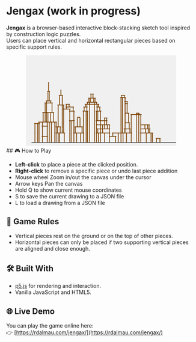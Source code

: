 # Jengax  (work in progress)

**Jengax** is a browser-based interactive block-stacking sketch tool inspired by construction logic puzzles.  
Users can place vertical and horizontal rectangular pieces based on specific support rules.

<div align="center">
    <img src="assets/readme.png" alt="Gameplay preview" width="400">
</div>
## 🎮 How to Play

- **Left-click** to place a piece at the clicked position.
- **Right-click** to remove a specific piece or undo last piece addition
- Mouse wheel Zoom in/out the canvas under the cursor
- Arrow keys  Pan the canvas
- Hold Q to show current mouse coordinates
- S to save the current drawing to a JSON file
- L to load a drawing from a JSON file

## 🧠 Game Rules

- Vertical pieces rest on the ground or on the top of other pieces.
- Horizontal pieces can only be placed if two supporting vertical pieces are aligned and close enough.

## 🛠 Built With

- [p5.js](https://p5js.org/) for rendering and interaction.
- Vanilla JavaScript and HTML5.

## 🌐 Live Demo

You can play the game online here:  
👉 [https://rdalmau.com/jengax/](https://rdalmau.com/jengax/)



